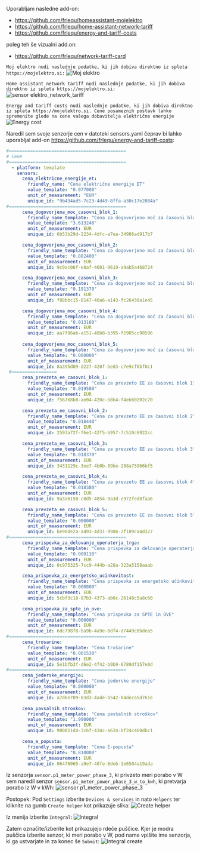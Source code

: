 Uporabljam nasledne add-on:
- https://github.com/frlequ/homeassistant-mojelektro
- https://github.com/frlequ/home-assistant-network-tariff
- https://github.com/frlequ/energy-and-tariff-costs

poleg teh še vizualni add.on:
- https://github.com/frlequ/network-tariff-card

`Moj elektro nudi naslednje podatke, ki jih dobiva direktno iz spleta https://mojelektro.si:`
![Moj elektro](https://github.com/user-attachments/assets/54ea62ce-c0a1-4322-8426-b5cf66451239)

`Home assistant network tariff nudi naslednje podatke, ki jih dobiva direktno iz spleta https://mojelektro.si:`
![sensor elektro_network_tariff](https://github.com/user-attachments/assets/e5aea75c-0123-42f3-a076-4e2d0d57814f)

`Energy and tariff costs nudi naslednje podatke, ki jih dobiva direktno iz spleta https://mojelektro.si. Cene posameznih postavk lahko spremenite glede na cene vašega dobavitelja električne energije`
![Energy cost](https://github.com/user-attachments/assets/56db2565-f444-4841-8516-da3adc7b556b)

Naredil sem svoje senzorje cen v datoteki sensors.yaml čeprav bi lahko uporabljal add-on https://github.com/frlequ/energy-and-tariff-costs:
```yaml
#============================================
# Cene
#============================================
  - platform: template
    sensors:
      cena_elektricne_energije_et:
        friendly_name: "Cena električne energije ET"
        value_template: "0.077000"
        unit_of_measurement: "EUR"
        unique_id: "9b434ad5-7c23-4d49-8ffa-a30c17e2084a"
#============================================
      cena_dogovorjena_moc_casovni_blok_1:
        friendly_name_template: "Cena za dogovorjeno moč za časovni blok 1"
        value_template: "3.613240"
        unit_of_measurement: EUR
        unique_id: 6b53b29d-2234-4dfc-a7ea-34986ad917b7

      cena_dogovorjena_moc_casovni_blok_2:
        friendly_name_template: "Cena za dogovorjeno moč za časovni blok 2"
        value_template: "0.882400"
        unit_of_measurement: EUR
        unique_id: 9c9ac06f-e8af-4601-9619-a9ab5a468724

      cena_dogovorjena_moc_casovni_blok_3:
        friendly_name_template: "Cena za dogovorjeno moč za časovni blok 3"
        value_template: "0.191370"
        unit_of_measurement: EUR
        unique_id: f88bbc15-0147-40a6-a143-fc26430a1e45

      cena_dogovorjena_moc_casovni_blok_4:
        friendly_name_template: "Cena za dogovorjeno moč za časovni blok 4"
        value_template: "0.013160"
        unit_of_measurement: EUR
        unique_id: aa7f86ab-a151-48b8-b395-f1905cc98596
      
      cena_dogovorjena_moc_casovni_blok_5:
        friendly_name_template: "Cena za dogovorjeno moč za časovni blok 5"
        value_template: "0.000000"
        unit_of_measurement: EUR
        unique_id: 8a395d09-d227-420f-be83-c7e9cf6bf0c1
 #=================    
      cena_prevzeta_ee_casovni_blok_1:
        friendly_name_template: "Cena za prevzeto EE za časovni blok 1"
        value_template: "0.019580"
        unit_of_measurement: EUR
        unique_id: f56768b8-ae04-420c-b8b4-f4eb60202c70

      cena_prevzeta_ee_casovni_blok_2:
        friendly_name_template: "Cena za prevzeto EE za časovni blok 2"
        value_template: "0.018440"
        unit_of_measurement: EUR
        unique_id: 2593a72f-f6e1-42f5-b957-7c510c6922cc

      cena_prevzeta_ee_casovni_blok_3:
        friendly_name_template: "Cena za prevzeto EE za časovni blok 3"
        value_template: "0.018370"
        unit_of_measurement: EUR
        unique_id: 3431129c-3ee7-4b0b-89be-288a75966bf5

      cena_prevzeta_ee_casovni_blok_4:
        friendly_name_template: "Cena za prevzeto EE za časovni blok 4"
        value_template: "0.018380"
        unit_of_measurement: EUR
        unique_id: 9a3a6150-c0d5-4854-9a3d-e972fed8faa6

      cena_prevzeta_ee_casovni_blok_5:
        friendly_name_template: "Cena za prevzeto EE za časovni blok 5"
        value_template: "0.000000"
        unit_of_measurement: EUR
        unique_id: be98de2a-a493-4d31-9986-2f109ca4d327
#============================================
      cena_prispevka_za_delovanje_operaterja_trga:
        friendly_name_template: "Cena prispevka za delovanje operaterja trga"
        value_template: "0.000130"
        unit_of_measurement: EUR
        unique_id: 0c975325-7cc9-444b-a28a-323a5158aaab

      cena_prispevka_za_energetsko_ucinkovitost:
        friendly_name_template: "Cena prispevka za energetsko učinkovitost"
        value_template: "0.000800"
        unit_of_measurement: EUR
        unique_id: 5cbf3c18-87b3-4373-ab6c-26148c5a8c60

      cena_prispevka_za_spte_in_ove:
        friendly_name_template: "Cena prispevka za SPTE in OVE"
        value_template: "0.000000"
        unit_of_measurement: EUR
        unique_id: 6dc798f8-ba9b-4a9e-8df4-d7449c0bdea5
#============================================
      cena_trosarine:
        friendly_name_template: "Cena trošarine"
        value_template: "0.001530"
        unit_of_measurement: EUR
        unique_id: 5e1bfb3f-d6e2-4f42-b9b9-6789df157e0d
#============================================
      cena_jederske_energije:
        friendly_name_template: "Cena jederske energije"
        value_template: "0.000000"
        unit_of_measurement: EUR
        unique_id: a7d6e709-83d3-4ade-b542-84deca5d761e

      cena_pavsalnih_stroskov:
        friendly_name_template: "Cena pavšalnih stroškov"
        value_template: "1.990000"
        unit_of_measurement: EUR
        unique_id: 980811d4-3c6f-434c-a624-bf24c460dbc1

      cena_e_popusta:
        friendly_name_template: "Cena E-popusta"
        value_template: "0.810000"
        unit_of_measurement: EUR
        unique_id: 06476065-a9e7-40fe-8deb-1e6504a19ada
```

Iz senzorja `sensor.p1_meter_power_phase_3`, ki privzeto meri porabo v W sem naredil senzor `sensor.p1_meter_power_phase_3_w_to_kwh`, ki pretvarja porabo iz W v kWh:
![sensor p1_meter_power_phase_3](https://github.com/user-attachments/assets/2a84dd16-7bc1-4f29-bd55-7ab33aad1a84)

Postopek:
Pod `Settings` izberite `Devices & services` in nato `Helpers` ter kliknite na gumb `Create helper` kot prikazuje slika:
![Create helper](https://github.com/user-attachments/assets/b95896c7-876b-437a-bbec-afc9ed6d7be8)

Iz menija izberite `Integral`:
![Integral](https://github.com/user-attachments/assets/0cae4495-64f7-43d5-9ea4-12a5660b6f38)

Zatem označite/izberite kot prikazujejo rdeče puščice. Kjer je modra puščica izberite senzor, ki meri porabo v W, pod name vpišite ime senzorja, ki ga ustvarjate in za konec še `Submit`:
![Integral create](https://github.com/user-attachments/assets/5b2beb10-91fb-4d6e-b6b8-c9630bda2f02)
